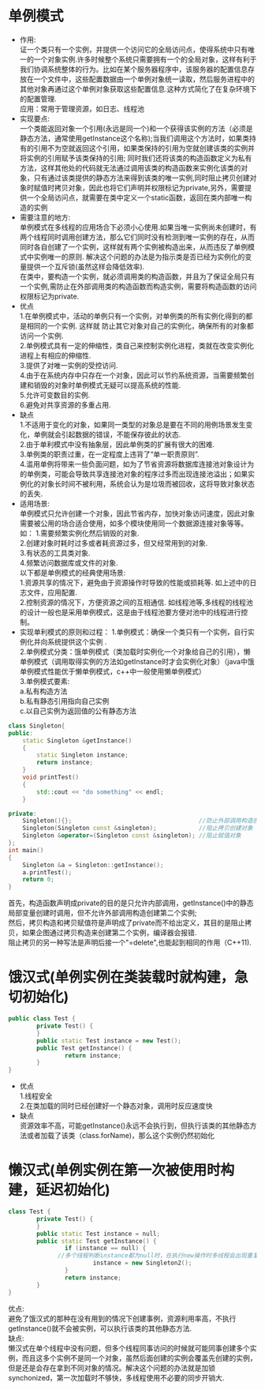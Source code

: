 # 单例模式
* 作用: <br>
证一个类只有一个实例，并提供一个访问它的全局访问点，使得系统中只有唯一的一个对象实例.许多时候整个系统只需要拥有一个的全局对象，这样有利于我们协调系统整体的行为。比如在某个服务器程序中，该服务器的配置信息存放在一个文件中，这些配置数据由一个单例对象统一读取，然后服务进程中的其他对象再通过这个单例对象获取这些配置信息.这种方式简化了在复杂环境下的配置管理.<br>
应用：常用于管理资源，如日志、线程池 <br>
* 实现要点:<br>
 一个类能返回对象一个引用(永远是同一个)和一个获得该实例的方法（必须是静态方法，通常使用getInstance这个名称);当我们调用这个方法时，如果类持有的引用不为空就返回这个引用，如果类保持的引用为空就创建该类的实例并将实例的引用赋予该类保持的引用; 同时我们还将该类的构造函数定义为私有方法，这样其他处的代码就无法通过调用该类的构造函数来实例化该类的对象，只有通过该类提供的静态方法来得到该类的唯一实例,同时阻止拷贝创建对象时赋值时拷贝对象，因此也将它们声明并权限标记为private,另外，需要提供一个全局访问点，就需要在类中定义一个static函数，返回在类内部唯一构造的实例 <br> 
 * 需要注意的地方: <br>
 单例模式在多线程的应用场合下必须小心使用.如果当唯一实例尚未创建时，有两个线程同时调用创建方法，那么它们同时没有检测到唯一实例的存在，从而同时各自创建了一个实例，这样就有两个实例被构造出来，从而违反了单例模式中实例唯一的原则. 解决这个问题的办法是为指示类是否已经为实例化的变量提供一个互斥锁(虽然这样会降低效率). <br>
在类中，要构造一个实例，就必须调用类的构造函数，并且为了保证全局只有一个实例,需防止在外部调用类的构造函数而构造实例，需要将构造函数的访问权限标记为private. <br>
* 优点 <br>
1.在单例模式中，活动的单例只有一个实例，对单例类的所有实例化得到的都是相同的一个实例. 这样就 防止其它对象对自己的实例化，确保所有的对象都访问一个实例. <br> 
2.单例模式具有一定的伸缩性，类自己来控制实例化进程，类就在改变实例化进程上有相应的伸缩性. <br> 
3.提供了对唯一实例的受控访问. <br>
4.由于在系统内存中只存在一个对象，因此可以节约系统资源，当需要频繁创建和销毁的对象时单例模式无疑可以提高系统的性能. <br> 
5.允许可变数目的实例. <br>
6.避免对共享资源的多重占用. <br>
* 缺点 <br>
1.不适用于变化的对象，如果同一类型的对象总是要在不同的用例场景发生变化，单例就会引起数据的错误，不能保存彼此的状态. <br> 
2.由于单利模式中没有抽象层，因此单例类的扩展有很大的困难.<br> 
3.单例类的职责过重，在一定程度上违背了“单一职责原则”. <br> 
4.滥用单例将带来一些负面问题，如为了节省资源将数据库连接池对象设计为的单例类，可能会导致共享连接池对象的程序过多而出现连接池溢出；如果实例化的对象长时间不被利用，系统会认为是垃圾而被回收，这将导致对象状态的丢失.<br>
* 适用场景: <br>
单例模式只允许创建一个对象，因此节省内存，加快对象访问速度，因此对象需要被公用的场合适合使用，如多个模块使用同一个数据源连接对象等等。如： 
1.需要频繁实例化然后销毁的对象. <br>
2.创建对象时耗时过多或者耗资源过多，但又经常用到的对象. <br> 
3.有状态的工具类对象. <br>
4.频繁访问数据库或文件的对象. <br>
以下都是单例模式的经典使用场景: <br>
1.资源共享的情况下，避免由于资源操作时导致的性能或损耗等. 如上述中的日志文件，应用配置. <br> 
2.控制资源的情况下，方便资源之间的互相通信. 如线程池等,多线程的线程池的设计一般也是采用单例模式，这是由于线程池要方便对池中的线程进行控制。<br>
* 实现单利模式的原则和过程： 
1.单例模式：确保一个类只有一个实例，自行实例化并向系统提供这个实例 . <br>
2.单例模式分类：饿单例模式（类加载时实例化一个对象给自己的引用），懒单例模式（调用取得实例的方法如getInstance时才会实例化对象）（java中饿单例模式性能优于懒单例模式，c++中一般使用懒单例模式）<br> 
3.单例模式要素: <br> 
a.私有构造方法  <br>
b.私有静态引用指向自己实例 <br>
c.以自己实例为返回值的公有静态方法 <br>
```cpp
class Singleton{
public:
    static Singleton &getInstance()
    {
        static Singleton instance;
        return instance;
    }
    void printTest()
    {
        std::cout << "do something" << endl;
    }

private:
    Singleton(){};                                    //防止外部调用构造创建对象
    Singleton(Singleton const &singleton);            //阻止拷贝创建对象
    Singleton &operator=(Singleton const &singleton); //阻止赋值对象
};
int main()
{
    Singleton &a = Singleton::getInstance();
    a.printTest();
    return 0;
}
```
首先，构造函数声明成private的目的是只允许内部调用，getInstance()中的静态局部变量创建时调用，但不允许外部调用构造创建第二个实例; <br>
然后，拷贝构造和拷贝赋值符是声明成了private而不给出定义，其目的是阻止拷贝，如果企图通过拷贝构造来创建第二个实例，编译器会报错.<br>
阻止拷贝的另一种写法是声明后接一个"=delete",也能起到相同的作用（C++11).<br>
# 饿汉式(单例实例在类装载时就构建，急切初始化)
```cpp
public class Test {
        private Test() {
        }
        public static Test instance = new Test();
        public Test getInstance() {
                return instance;
        }
}
```
* 优点 <br>
1.线程安全 <br> 
2.在类加载的同时已经创建好一个静态对象，调用时反应速度快 <br> 
* 缺点 <br>
资源效率不高，可能getInstance()永远不会执行到，但执行该类的其他静态方法或者加载了该类（class.forName)，那么这个实例仍然初始化 <br> 

# 懒汉式(单例实例在第一次被使用时构建，延迟初始化)
```cpp
class Test {
        private Test() {
        }
        public static Test instance = null;
        public static Test getInstance() {
                if (instance == null) {
              //多个线程判断instance都为null时，在执行new操作时多线程会出现重复情况
                        instance = new Singleton2();
                }
                return instance;
        }
}
```
优点: <br> 
避免了饿汉式的那种在没有用到的情况下创建事例，资源利用率高，不执行getInstance()就不会被实例，可以执行该类的其他静态方法. <br> 
缺点: <br> 
懒汉式在单个线程中没有问题，但多个线程同事访问的时候就可能同事创建多个实例，而且这多个实例不是同一个对象，虽然后面创建的实例会覆盖先创建的实例，但是还是会存在拿到不同对象的情况。解决这个问题的办法就是加锁synchonized，第一次加载时不够快，多线程使用不必要的同步开销大. <br>
